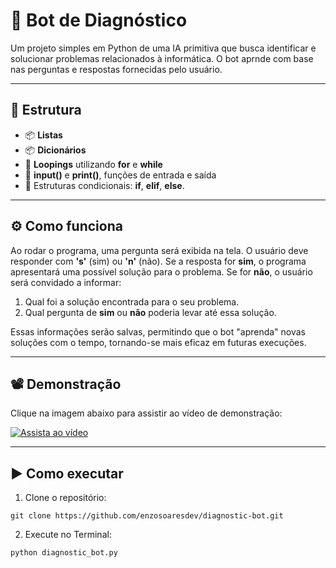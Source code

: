 # 🤖 Bot de Diagnóstico

Um projeto simples em Python de uma IA primitiva que busca identificar e solucionar problemas relacionados à informática. O bot aprnde com base nas perguntas e respostas fornecidas pelo usuário.

---
## 🎲 Estrutura

- 📦 **Listas**
- 📦 **Dicionários**
- 🔁 **Loopings** utilizando **for** e **while**
- 🔣 **input()** e **print()**, funções de entrada e saída
- 📐 Estruturas condicionais: **if**, **elif**, **else**.
---
## ⚙️ Como funciona

Ao rodar o programa, uma pergunta será exibida na tela. O usuário deve responder com **'s'** (sim) ou **'n'** (não).
Se a resposta for **sim**, o programa apresentará uma possível solução para o problema.
Se for **não**, o usuário será convidado a informar:

1. Qual foi a solução encontrada para o seu problema.
2. Qual pergunta de **sim** ou **não** poderia levar até essa solução.

Essas informações serão salvas, permitindo que o bot "aprenda" novas soluções com o tempo, tornando-se mais eficaz em futuras execuções.

---
## 📽️ Demonstração

Clique na imagem abaixo para assistir ao vídeo de demonstração:

[![Assista ao vídeo](https://img.youtube.com/vi/uBkqD-9mFSY/0.jpg)](https://youtu.be/uBkqD-9mFSY)

---
## ▶️ Como executar
1. Clone o repositório:

```
git clone https://github.com/enzosoaresdev/diagnostic-bot.git
```
2. Execute no Terminal:
```
python diagnostic_bot.py
```
